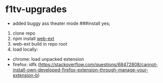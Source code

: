 # f1tv-upgrades

- added buggy ass theater mode
###install yes;
1. clone repo
2. npm install [web-ext](https://www.npmjs.com/package/web-ext)
3. web-ext build in repo root
4. load locally:
- chrome: load unpacked extension
- firefox: idfk (https://stackoverflow.com/questions/68472808/cannot-install-own-developed-firefox-extension-through-manage-your-extension-b)
